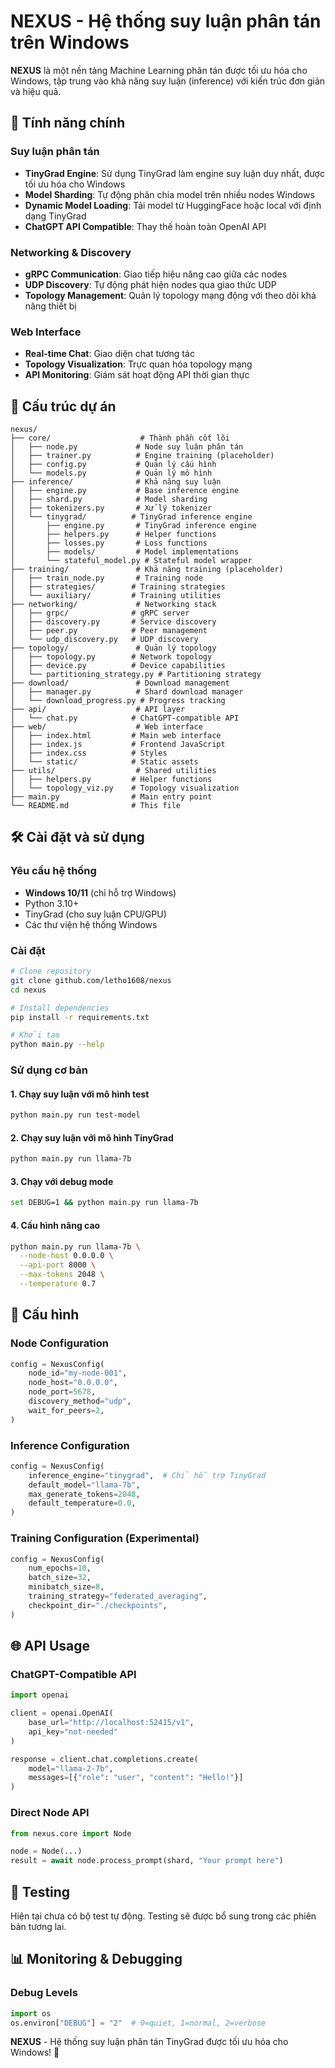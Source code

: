 # NEXUS - Hệ thống suy luận phân tán trên Windows

**NEXUS** là một nền tảng Machine Learning phân tán được tối ưu hóa cho Windows, tập trung vào khả năng suy luận (inference) với kiến trúc đơn giản và hiệu quả.

## 🚀 Tính năng chính

### **Suy luận phân tán**
- **TinyGrad Engine**: Sử dụng TinyGrad làm engine suy luận duy nhất, được tối ưu hóa cho Windows
- **Model Sharding**: Tự động phân chia model trên nhiều nodes Windows
- **Dynamic Model Loading**: Tải model từ HuggingFace hoặc local với định dạng TinyGrad
- **ChatGPT API Compatible**: Thay thế hoàn toàn OpenAI API

### **Networking & Discovery**
- **gRPC Communication**: Giao tiếp hiệu năng cao giữa các nodes
- **UDP Discovery**: Tự động phát hiện nodes qua giao thức UDP
- **Topology Management**: Quản lý topology mạng động với theo dõi khả năng thiết bị

### **Web Interface**
- **Real-time Chat**: Giao diện chat tương tác
- **Topology Visualization**: Trực quan hóa topology mạng
- **API Monitoring**: Giám sát hoạt động API thời gian thực

## 📁 Cấu trúc dự án

```
nexus/
├── core/                    # Thành phần cốt lõi
│   ├── node.py             # Node suy luận phân tán
│   ├── trainer.py          # Engine training (placeholder)
│   ├── config.py           # Quản lý cấu hình
│   └── models.py           # Quản lý mô hình
├── inference/              # Khả năng suy luận
│   ├── engine.py           # Base inference engine
│   ├── shard.py            # Model sharding
│   ├── tokenizers.py       # Xử lý tokenizer
│   └── tinygrad/          # TinyGrad inference engine
│       ├── engine.py       # TinyGrad inference engine
│       ├── helpers.py      # Helper functions
│       ├── losses.py       # Loss functions
│       ├── models/         # Model implementations
│       └── stateful_model.py # Stateful model wrapper
├── training/               # Khả năng training (placeholder)
│   ├── train_node.py       # Training node
│   ├── strategies/        # Training strategies
│   └── auxiliary/         # Training utilities
├── networking/             # Networking stack
│   ├── grpc/              # gRPC server
│   ├── discovery.py       # Service discovery
│   ├── peer.py            # Peer management
│   └── udp_discovery.py   # UDP discovery
├── topology/               # Quản lý topology
│   ├── topology.py        # Network topology
│   ├── device.py          # Device capabilities
│   └── partitioning_strategy.py # Partitioning strategy
├── download/               # Download management
│   ├── manager.py          # Shard download manager
│   └── download_progress.py # Progress tracking
├── api/                    # API layer
│   └── chat.py            # ChatGPT-compatible API
├── web/                    # Web interface
│   ├── index.html         # Main web interface
│   ├── index.js           # Frontend JavaScript
│   ├── index.css          # Styles
│   └── static/            # Static assets
├── utils/                  # Shared utilities
│   ├── helpers.py         # Helper functions
│   └── topology_viz.py    # Topology visualization
├── main.py                # Main entry point
└── README.md              # This file
```

## 🛠️ Cài đặt và sử dụng

### **Yêu cầu hệ thống**
- **Windows 10/11** (chỉ hỗ trợ Windows)
- Python 3.10+
- TinyGrad (cho suy luận CPU/GPU)
- Các thư viện hệ thống Windows

### **Cài đặt**
```bash
# Clone repository
git clone github.com/letho1608/nexus
cd nexus

# Install dependencies
pip install -r requirements.txt

# Khởi tạo
python main.py --help
```

### **Sử dụng cơ bản**

#### **1. Chạy suy luận với mô hình test**
```bash
python main.py run test-model
```

#### **2. Chạy suy luận với mô hình TinyGrad**
```bash
python main.py run llama-7b
```

#### **3. Chạy với debug mode**
```bash
set DEBUG=1 && python main.py run llama-7b
```

#### **4. Cấu hình nâng cao**
```bash
python main.py run llama-7b \
  --node-host 0.0.0.0 \
  --api-port 8000 \
  --max-tokens 2048 \
  --temperature 0.7
```

## 🔧 Cấu hình

### **Node Configuration**
```python
config = NexusConfig(
    node_id="my-node-001",
    node_host="0.0.0.0",
    node_port=5678,
    discovery_method="udp",
    wait_for_peers=2,
)
```

### **Inference Configuration**
```python
config = NexusConfig(
    inference_engine="tinygrad",  # Chỉ hỗ trợ TinyGrad
    default_model="llama-7b",
    max_generate_tokens=2048,
    default_temperature=0.0,
)
```

### **Training Configuration (Experimental)**
```python
config = NexusConfig(
    num_epochs=10,
    batch_size=32,
    minibatch_size=8,
    training_strategy="federated_averaging",
    checkpoint_dir="./checkpoints",
)
```

## 🌐 API Usage

### **ChatGPT-Compatible API**
```python
import openai

client = openai.OpenAI(
    base_url="http://localhost:52415/v1",
    api_key="not-needed"
)

response = client.chat.completions.create(
    model="llama-2-7b",
    messages=[{"role": "user", "content": "Hello!"}]
)
```

### **Direct Node API**
```python
from nexus.core import Node

node = Node(...)
result = await node.process_prompt(shard, "Your prompt here")
```


## 🧪 Testing

Hiện tại chưa có bộ test tự động. Testing sẽ được bổ sung trong các phiên bản tương lai.

## 📊 Monitoring & Debugging

### **Debug Levels**
```python
import os
os.environ["DEBUG"] = "2"  # 0=quiet, 1=normal, 2=verbose
```

**NEXUS** - Hệ thống suy luận phân tán TinyGrad được tối ưu hóa cho Windows! 🚀